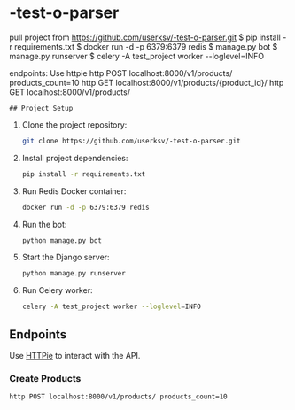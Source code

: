 # -test-o-parser
pull project from https://github.com/userksv/-test-o-parser.git
$ pip install -r requirements.txt
$ docker run -d -p 6379:6379 redis
$ manage.py bot
$ manage.py runserver
$ celery -A test_project worker --loglevel=INFO

endpoints: 
Use httpie 
    http POST localhost:8000/v1/products/ products_count=10
    http GET localhost:8000/v1/products/{product_id}/
    http GET localhost:8000/v1/products/


    ## Project Setup

1. Clone the project repository:
    ```bash
    git clone https://github.com/userksv/-test-o-parser.git
    ```

2. Install project dependencies:
    ```bash
    pip install -r requirements.txt
    ```

3. Run Redis Docker container:
    ```bash
    docker run -d -p 6379:6379 redis
    ```

4. Run the bot:
    ```bash
    python manage.py bot
    ```

5. Start the Django server:
    ```bash
    python manage.py runserver
    ```

6. Run Celery worker:
    ```bash
    celery -A test_project worker --loglevel=INFO
    ```

## Endpoints

Use [HTTPie](https://httpie.io/) to interact with the API.

### Create Products

```bash
http POST localhost:8000/v1/products/ products_count=10
